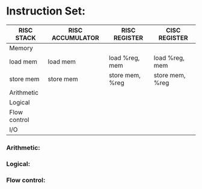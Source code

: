 # Instruction Set:

| RISC STACK | RISC ACCUMULATOR | RISC REGISTER | CISC REGISTER |
|------------|------------------|---------------|---------------|
| Memory |   |   |   |
| load mem | load mem | load %reg, mem | load %reg, mem |
| store mem | store mem | store mem, %reg | store mem, %reg |
| Arithmetic |   |   |   |
| Logical |   |   |   |
| Flow control |   |   |   |
| I/O |   |   |   |







### Arithmetic:

### Logical:

### Flow control:
